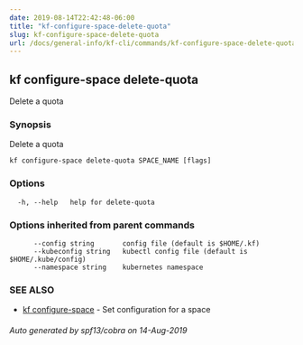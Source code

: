 ```yaml
---
date: 2019-08-14T22:42:48-06:00
title: "kf-configure-space-delete-quota"
slug: kf-configure-space-delete-quota
url: /docs/general-info/kf-cli/commands/kf-configure-space-delete-quota/
---
```

## kf configure-space delete-quota

Delete a quota

### Synopsis

Delete a quota

```
kf configure-space delete-quota SPACE_NAME [flags]
```

### Options

```
  -h, --help   help for delete-quota
```

### Options inherited from parent commands

```
      --config string       config file (default is $HOME/.kf)
      --kubeconfig string   kubectl config file (default is $HOME/.kube/config)
      --namespace string    kubernetes namespace
```

### SEE ALSO

* [kf configure-space](/docs/general-info/kf-cli/commands/kf-configure-space/)	 - Set configuration for a space

###### Auto generated by spf13/cobra on 14-Aug-2019
